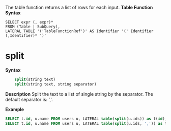 The table function returns a list of rows for each input.
**Table Function Syntax**

```
SELECT expr (, expr)*
FROM (Table | SubQuery),
LATERAL TABLE '('TableFunctionRef')' AS Identifier '(' Identifier (,Identifier)* ')'
```

# split
**Syntax**

```sql
	split(string text)
	split(string text, string separator)
```
**Description**
Split the text to a list of single string by the separator. The default separator is: ','.

**Example**

```sql
SELECT t.id, u.name FROM users u, LATERAL table(split(u.ids)) as t(id);
SELECT t.id, u.name FROM users u, LATERAL table(split(u.ids, ',')) as t(id);
```